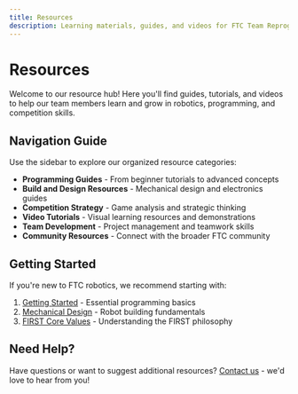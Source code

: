 ```yaml
---
title: Resources
description: Learning materials, guides, and videos for FTC Team Reprogrammed 25805
---
```


# Resources

Welcome to our resource hub! Here you'll find guides, tutorials, and videos to help our team members learn and grow in robotics, programming, and competition skills.

## Navigation Guide

Use the sidebar to explore our organized resource categories:

- **Programming Guides** - From beginner tutorials to advanced concepts
- **Build and Design Resources** - Mechanical design and electronics guides  
- **Competition Strategy** - Game analysis and strategic thinking
- **Video Tutorials** - Visual learning resources and demonstrations
- **Team Development** - Project management and teamwork skills
- **Community Resources** - Connect with the broader FTC community

## Getting Started

If you're new to FTC robotics, we recommend starting with:

1. [Getting Started](/docs/resources/programming-guides/getting-started) - Essential programming basics
2. [Mechanical Design](/docs/resources/build-and-design/mechanical-design) - Robot building fundamentals
3. [FIRST Core Values](/docs/resources/team-development/teamwork-and-communication) - Understanding the FIRST philosophy

## Need Help?

Have questions or want to suggest additional resources? [Contact us](/contact) - we'd love to hear from you!